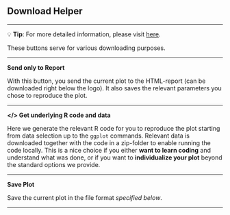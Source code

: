 ## Download Helper

***
💡 **Tip**: For more detailed information, please visit <a href="https://icb-dcm.github.io/cOmicsArt/interface-details.html#features-across-tabs" target="_blank">here</a>.

These buttons serve for various downloading purposes.

***
**Send only to Report**

With this button, you send the current plot to the HTML-report (can be downloaded 
right below the logo). It also saves the relevant parameters you chose to reproduce 
the plot.

***
**</> Get underlying R code and data**

Here we generate the relevant R code for you to reproduce the plot starting from data 
selection up to the `ggplot` commands. Relevant data is downloaded together with the 
code in a zip-folder to enable running the code locally. This is a nice choice if 
you either **want to learn coding** and understand what was done, or if you want to 
**individualize your plot** beyond the standard options we provide.

***
**Save Plot**

Save the current plot in the file format *specified below*.

***

